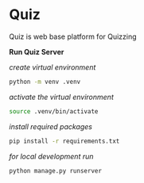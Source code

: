 
# Quiz
Quiz is web base platform for Quizzing

**Run Quiz Server**

*create virtual environment*
```bash
python -m venv .venv
```

*activate the virtual environment*
```bash
source .venv/bin/activate
```

*install required packages*
```bash
pip install -r requirements.txt
```

*for local development run*
```bash
python manage.py runserver
```
